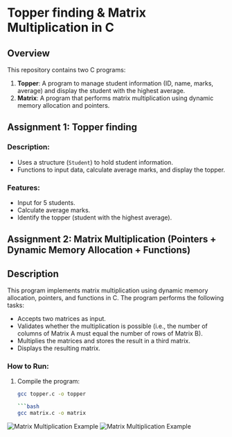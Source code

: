 # Topper finding & Matrix Multiplication in C

## Overview

This repository contains two C programs:

1. **Topper**: A program to manage student information (ID, name, marks, average) and display the student with the highest average.
2. **Matrix**: A program that performs matrix multiplication using dynamic memory allocation and pointers.

## Assignment 1: Topper finding

### Description:
- Uses a structure (`Student`) to hold student information.
- Functions to input data, calculate average marks, and display the topper.

### Features:
- Input for 5 students.
- Calculate average marks.
- Identify the topper (student with the highest average).

## Assignment 2: Matrix Multiplication (Pointers + Dynamic Memory Allocation + Functions)

## Description

This program implements matrix multiplication using dynamic memory allocation, pointers, and functions in C. The program performs the following tasks:

- Accepts two matrices as input.
- Validates whether the multiplication is possible (i.e., the number of columns of Matrix A must equal the number of rows of Matrix B).
- Multiplies the matrices and stores the result in a third matrix.
- Displays the resulting matrix.

### How to Run:
1. Compile the program:
   ```bash
   gcc topper.c -o topper

   ```bash
   gcc matrix.c -o matrix

   
![Matrix Multiplication Example](topper.png)
![Matrix Multiplication Example](matrix.png)

